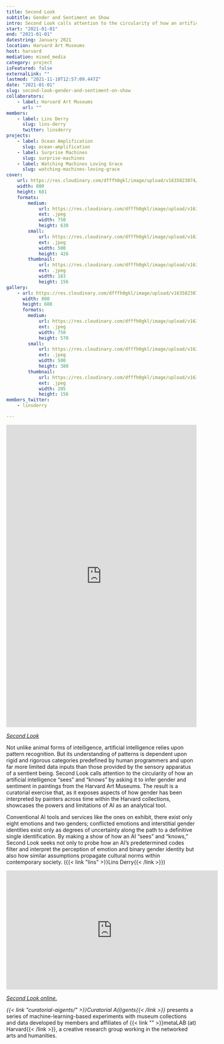 ```yaml
---
title: Second Look
subtitle: Gender and Sentiment on Show
intro: Second Look calls attention to the circularity of how an artificial intelligence 'sees' and 'knows' by asking it to infer gender and sentiment in paintings from the Harvard Art Museums.
start: "2021-01-01"
end: "2021-01-01"
datestring: January 2021
location: Harvard Art Museums
host: harvard
mediation: mixed_media
category: project
isFeatured: false
externalLink: ""
lastmod: "2021-11-10T12:57:09.447Z"
date: "2021-01-01"
slug: second-look-gender-and-sentiment-on-show
collaborators:
    - label: Harvard Art Museums
      url: ""
members:
    - label: Lins Derry
      slug: lins-derry
      twitter: linsderry
projects:
    - label: Ocean Amplification
      slug: ocean-amplification
    - label: Surprise Machines
      slug: surprise-machines
    - label: Watching Machines Loving Grace
      slug: watching-machines-loving-grace
cover:
    url: https://res.cloudinary.com/dfffh0gkl/image/upload/v1635823874/secondlook1_e086af259a.jpg
    width: 800
    height: 681
    formats:
        medium:
            url: https://res.cloudinary.com/dfffh0gkl/image/upload/v1635823875/medium_secondlook1_e086af259a.jpg
            ext: .jpeg
            width: 750
            height: 638
        small:
            url: https://res.cloudinary.com/dfffh0gkl/image/upload/v1635823875/small_secondlook1_e086af259a.jpg
            ext: .jpeg
            width: 500
            height: 426
        thumbnail:
            url: https://res.cloudinary.com/dfffh0gkl/image/upload/v1635823874/thumbnail_secondlook1_e086af259a.jpg
            ext: .jpeg
            width: 183
            height: 156
gallery:
    - url: https://res.cloudinary.com/dfffh0gkl/image/upload/v1635823874/secondlook2_1a7939c141.jpg
      width: 800
      height: 608
      formats:
        medium:
            url: https://res.cloudinary.com/dfffh0gkl/image/upload/v1635823875/medium_secondlook2_1a7939c141.jpg
            ext: .jpeg
            width: 750
            height: 570
        small:
            url: https://res.cloudinary.com/dfffh0gkl/image/upload/v1635823875/small_secondlook2_1a7939c141.jpg
            ext: .jpeg
            width: 500
            height: 380
        thumbnail:
            url: https://res.cloudinary.com/dfffh0gkl/image/upload/v1635823874/thumbnail_secondlook2_1a7939c141.jpg
            ext: .jpeg
            width: 205
            height: 156
members_twitter:
    - linsderry

---
```

<iframe src="https://linsderry.github.io/SecondLook/" width="100%" height="800" frameborder="0" title="Second Look"></iframe>

*[Second Look](https://linsderry.github.io/SecondLook/)*

Not unlike animal forms of intelligence, artificial intelligence relies upon pattern recognition. But its understanding of patterns is dependent upon rigid and rigorous categories predefined by human programmers and upon far more limited data inputs than those provided by the sensory apparatus of a sentient being. Second Look calls attention to the circularity of how an artificial intelligence “sees” and “knows” by asking it to infer gender and sentiment in paintings from the Harvard Art Museums. The result is a curatorial exercise that, as it exposes aspects of how gender has been interpreted by painters across time within the Harvard collections, showcases the powers and limitations of AI as an analytical tool. 

Conventional AI tools and services like the ones on exhibit, there exist only eight emotions and two genders; conflicted emotions and interstitial gender identities exist only as degrees of uncertainty along the path to a definitive single identification. By making a show of how an AI “sees” and “knows,” Second Look seeks not only to probe how an AI’s predetermined codes filter and interpret the perception of emotion and binary gender identity but also how similar assumptions propagate cultural norms within contemporary society. ({{< link "lins" >}}Lins Derry{{< /link >}})

<iframe width="560" height="315" src="https://www.youtube.com/embed/qvp3GxLn0Og" frameborder="0" allow="accelerometer; autoplay; encrypted-media; gyroscope; picture-in-picture" allowfullscreen></iframe>

*[Second Look online.](https://linsderry.github.io/SecondLook/)*

*{{< link "curatorial-aigents/" >}}Curatorial A(i)gents{{< /link >}}* presents a series of machine-learning-based experiments with museum collections and data developed by members and affiliates of {{< link "" >}}metaLAB (at) Harvard{{< /link >}}, a creative research group working in the networked arts and humanities.